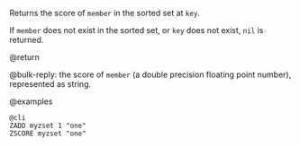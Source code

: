 Returns the score of `member` in the sorted set at `key`.

If `member` does not exist in the sorted set, or `key` does not exist, `nil` is
returned.

@return

@bulk-reply: the score of `member` (a double precision floating point number),
represented as string.

@examples

    @cli
    ZADD myzset 1 "one"
    ZSCORE myzset "one"
